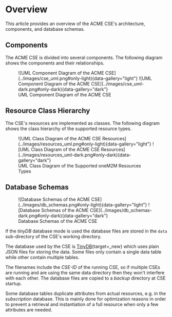 # Overview

This article provides an overview of the ACME CSE's architecture, components, and database schemas. 

## Components

The ACME CSE is divided into several components. The following diagram shows the components and their relationships.

<figure markdown="1">
![UML Component Diagram of the ACME CSE](../images/cse_uml.png#only-light){data-gallery="light"}
![UML Component Diagram of the ACME CSE](../images/cse_uml-dark.png#only-dark){data-gallery="dark"}
<figcaption>UML Component Diagram of the ACME CSE</figcaption>
</figure>

## Resource Class Hierarchy

The CSE's resources are implemented as classes. The following diagram shows the class hierarchy of the supported resource types.

<figure markdown="1">
![UML Class Diagram of the ACME CSE Resources](../images/resources_uml.png#only-light){data-gallery="light"}
![UML Class Diagram of the ACME CSE Resources](../images/resources_uml-dark.png#only-dark){data-gallery="dark"}
<figcaption>UML Class Diagram of the Supported oneM2M Resources Types</figcaption>
</figcaption>
</figure>

## Database Schemas

<figure markdown="1">
![Database Schemas of the ACME CSE](../images/db_schemas.png#only-light){data-gallery="light"}
![Database Schemas of the ACME CSE](../images/db_schemas-dark.png#only-dark){data-gallery="dark"}
<figcaption>Database Schemas of the ACME CSE</figcaption>
</figcaption>
</figure>

If the *tinyDB* database mode is used the database files are stored in the `data` sub-directory of the CSE's working directory. 

The database used by the CSE is [TinyDB](https://github.com/msiemens/tinydb){target=_new} which uses plain JSON files for storing the data. Some files only contain a single data table while other contain multiple tables.

The filenames include the *CSE-ID* of the running CSE, so if multiple CSEs are running and are using the same data directory then they won't interfere with each other. The database files are copied to a *backup* directory at CSE startup.

Some database tables duplicate attributes from actual resources, e.g. in the *subscription* database. This is mainly done for optimization reasons in order to prevent a retrieval and instantiation of a full resource when only a few attributes are needed.
